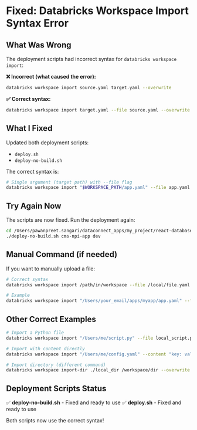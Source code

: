# Fixed: Databricks Workspace Import Syntax Error

## What Was Wrong

The deployment scripts had incorrect syntax for `databricks workspace import`:

**❌ Incorrect (what caused the error):**
```bash
databricks workspace import source.yaml target.yaml --overwrite
```

**✅ Correct syntax:**
```bash
databricks workspace import target.yaml --file source.yaml --overwrite
```

## What I Fixed

Updated both deployment scripts:
- `deploy.sh` 
- `deploy-no-build.sh`

The correct syntax is:
```bash
# Single argument (target path) with --file flag
databricks workspace import "$WORKSPACE_PATH/app.yaml" --file app.yaml --overwrite
```

## Try Again Now

The scripts are now fixed. Run the deployment again:

```bash
cd /Users/pawanpreet.sangari/dataconnect_apps/my_project/react-database-app
./deploy-no-build.sh cms-npi-app dev
```

## Manual Command (if needed)

If you want to manually upload a file:

```bash
# Correct syntax
databricks workspace import /path/in/workspace --file /local/file.yaml --overwrite

# Example
databricks workspace import "/Users/your_email/apps/myapp/app.yaml" --file app.yaml --overwrite
```

## Other Correct Examples

```bash
# Import a Python file
databricks workspace import "/Users/me/script.py" --file local_script.py --overwrite

# Import with content directly
databricks workspace import "/Users/me/config.yaml" --content "key: value" --overwrite

# Import directory (different command)
databricks workspace import-dir ./local_dir /workspace/dir --overwrite
```

## Deployment Scripts Status

✅ **deploy-no-build.sh** - Fixed and ready to use
✅ **deploy.sh** - Fixed and ready to use

Both scripts now use the correct syntax!

